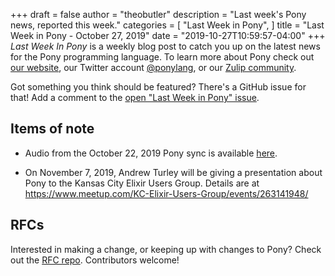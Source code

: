 +++
draft = false
author = "theobutler"
description = "Last week's Pony news, reported this week."
categories = [
    "Last Week in Pony",
]
title = "Last Week in Pony - October 27, 2019"
date = "2019-10-27T10:59:57-04:00"
+++
_Last Week In Pony_ is a weekly blog post to catch you up on the latest news for the Pony programming language. To learn more about Pony check out [our website](https://ponylang.io), our Twitter account [@ponylang](https://twitter.com/ponylang), or our [Zulip community](https://ponylang.zulipchat.com).

Got something you think should be featured? There's a GitHub issue for that! Add a comment to the [open "Last Week in Pony" issue](https://github.com/ponylang/ponylang.github.io/issues?q=is%3Aissue+is%3Aopen+label%3Alast-week-in-pony).
<!--more-->


## Items of note

- Audio from the October 22, 2019 Pony sync is available [here](https://sync-recordings.ponylang.io/r/2019_10_22.m4a).

- On November 7, 2019, Andrew Turley will be giving a presentation about Pony to the Kansas City Elixir Users Group. Details are at https://www.meetup.com/KC-Elixir-Users-Group/events/263141948/

## RFCs

Interested in making a change, or keeping up with changes to Pony? Check out the [RFC repo](https://github.com/ponylang/rfcs). Contributors welcome!
